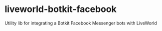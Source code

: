 # liveworld-botkit-facebook
Utility lib for integrating a Botkit Facebook Messenger bots with LiveWorld
